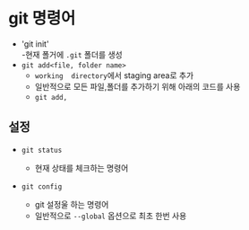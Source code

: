 # git 명령어
- 'git init'    
-현재 폴거에 `.git` 폴더를 생성
- `git add<file, folder name>` 
    - `working  directory`에서 staging area로 추가
    - 일반적으로 모든 파일,폴더를 추가하기 위해 아래의 코드를 사용
    - `git add,`



## 설정

- `git status`  
    - 현재 상태를 체크하는 명령어 

 - `git config` 
    - git 설정울 하는 명령어
    - 일반적으로 `--global` 옵션으로 최초 한번 사용     
